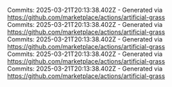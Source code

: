 Commits: 2025-03-21T20:13:38.402Z - Generated via https://github.com/marketplace/actions/artificial-grass
<br>
Commits: 2025-03-21T20:13:38.402Z - Generated via https://github.com/marketplace/actions/artificial-grass
<br>
Commits: 2025-03-21T20:13:38.402Z - Generated via https://github.com/marketplace/actions/artificial-grass
<br>
Commits: 2025-03-21T20:13:38.402Z - Generated via https://github.com/marketplace/actions/artificial-grass
<br>
Commits: 2025-03-21T20:13:38.402Z - Generated via https://github.com/marketplace/actions/artificial-grass
<br>
